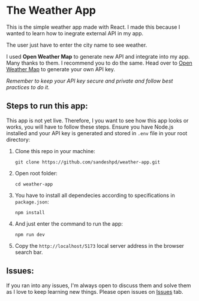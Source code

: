 # The Weather App

This is the simple weather app made with React. I made this because I wanted to learn how to inegrate external API in my app.

The user just have to enter the city name to see weather.

I used **Open Weather Map** to generate new API and integrate into my app. Many thanks to them. I recommend you to do the same. Head over to [Open Weather Map](https://openweathermap.org) to generate your own API key.

_Remember to keep your API key secure and private and follow best practices to do it._

## Steps to run this app:
This app is not yet live. Therefore, I you want to see how this app looks or works, you will have to follow these steps. Ensure you have Node.js installed and your API key is generated and stored in `.env` file in your root directory:

1. Clone this repo in your machine:

    `git clone https://github.com/sandeshpd/weather-app.git`

2. Open root folder:

    `cd weather-app`

3. You have to install all dependecies according to specifications in `package.json`:

    `npm install`

4. And just enter the command to run the app:

    `npm run dev`

5. Copy the `http://localhost/5173` local server address in the browser search bar.

## Issues:
If you ran into any issues, I'm always open to discuss them and solve them as I love to keep learning new things. Please open issues on [Issues](https://github.com/sandeshpd/weather-app/issues) tab.
